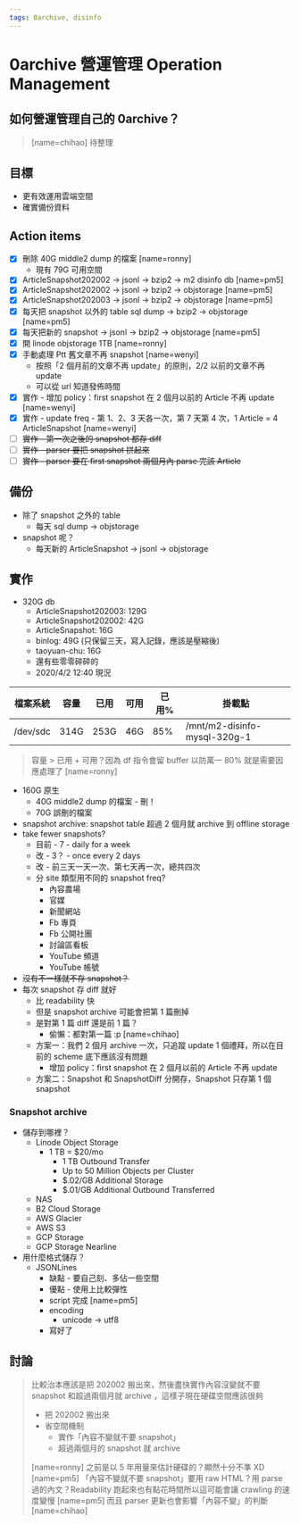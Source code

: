```yaml
---
tags: 0archive, disinfo
---
```

# 0archive 營運管理 Operation Management

## 如何營運管理自己的 0archive？
> [name=chihao] 待整理

## 目標
- 更有效運用雲端空間
- 確實備份資料

## Action items
- [x] 刪除 40G middle2 dump 的檔案 [name=ronny]
    - 現有 79G 可用空間
- [x] ArticleSnapshot202002 -> jsonl -> bzip2 -> m2 disinfo db [name=pm5]
- [x] ArticleSnapshot202002 -> jsonl -> bzip2 -> objstorage  [name=pm5]
- [x] ArticleSnapshot202003 -> jsonl -> bzip2 -> objstorage  [name=pm5]
- [x] 每天把 snapshot 以外的 table sql dump -> bzip2 -> objstorage [name=pm5]
- [x] 每天把新的 snapshot -> jsonl -> bzip2 -> objstorage [name=pm5]
- [x] 開 linode objstorage 1TB [name=ronny]
- [x] 手動處理 Ptt 舊文章不再 snapshot [name=wenyi]
    - 按照「2 個月前的文章不再 update」的原則，2/2 以前的文章不再 update
    - 可以從 url 知道發佈時間 
- [x] 實作 - 增加 policy：first snapshot 在 2 個月以前的 Article 不再 update [name=wenyi]
- [x] 實作 - update freq - 第 1、2、3 天各一次，第 7 天第 4 次，1 Article = 4 ArticleSnapshot [name=wenyi]
- [ ] ~~實作 - 第一次之後的 snapshot 都存 diff~~
- [ ] ~~實作 - parser 要把 snapshot 拼起來~~
- [ ] ~~實作 - parser 要在 first snapshot 兩個月內 parse 完該 Article~~

## 備份
- 除了 snapshot 之外的 table
    - 每天 sql dump -> objstorage
- snapshot 呢？
    - 每天新的 ArticleSnapshot -> jsonl -> objstorage

## 實作
- 320G db
    - ArticleSnapshot202003: 129G
    - ArticleSnapshot202002: 42G
    - ArticleSnapshot: 16G
    - binlog: 49G (只保留三天，寫入記錄，應該是壓縮後)
    - taoyuan-chu: 16G
    - 還有些零零碎碎的
    - 2020/4/2 12:40 現況

| 檔案系統 | 容量 | 已用 | 可用 | 已用% | 掛載點 |
| --- | --- | --- |  --- |  --- |  --- | 
| /dev/sdc | 314G | 253G | 46G | 85% | /mnt/m2-disinfo-mysql-320g-1 |
> 容量 > 已用 + 可用？因為 df 指令會留 buffer 以防萬一
> 80% 就是需要因應處理了 [name=ronny]

- 160G 原生
    - 40G middle2 dump 的檔案 - 刪！
    - 70G 誤刪的檔案
- snapshot archive: snapshot table 超過 2 個月就 archive 到 offline storage
- take fewer snapshots?
    - 目前 - 7 - daily for a week
    - 改 - 3？ - once every 2 days
    - 改 - 前三天一天一次、第七天再一次，總共四次
    - 分 site 類型用不同的 snapshot freq?
        - 內容農場
        - 官媒
        - 新聞網站
        - Fb 專頁
        - Fb 公開社團
        - 討論區看板
        - YouTube 頻道
        - YouTube 帳號
- ~~沒有不一樣就不存 snapshot？~~
- 每次 snapshot 存 diff 就好
    - 比 readability 快
    - 但是 snapshot archive 可能會把第 1 篇刪掉
    - 是對第 1 篇 diff 還是前 1 篇？
        - 偷懶：都對第一篇 :p [name=chihao]
    - 方案一：我們 2 個月 archive 一次，只追蹤 update 1 個禮拜，所以在目前的 scheme 底下應該沒有問題
        - 增加 policy：first snapshot 在 2 個月以前的 Article 不再 update
    - 方案二：Snapshot 和 SnapshotDiff 分開存，Snapshot 只存第 1 個 snapshot

### Snapshot archive
- 儲存到哪裡？
    - Linode Object Storage
        - 1 TB = $20/mo
            - 1 TB Outbound Transfer
            - Up to 50 Million Objects per Cluster
            - $.02/GB Additional Storage
            - $.01/GB Additional Outbound Transferred
    - NAS
    - B2 Cloud Storage
    - AWS Glacier
    - AWS S3
    - GCP Storage
    - GCP Storage Nearline
- 用什麼格式儲存？
    - JSONLines
        - 缺點 - 要自己刻、多佔一些空間
        - 優點 - 使用上比較彈性
        - script 完成 [name=pm5]
        - encoding
            - unicode -> utf8
        - 寫好了

## 討論
> 比較治本應該是把 202002 搬出來，然後盡快實作內容沒變就不要 snapshot 和超過兩個月就 archive ，這樣子現在硬碟空間應該很夠
>
> - 把 202002 搬出來
> - 省空間機制
>    - 實作「內容不變就不要 snapshot」
>    - 超過兩個月的 snapshot 就 archive
>    
> [name=ronny]
> 之前是以 5 年用量來估計硬碟的？顯然十分不準 XD [name=pm5]
> 「內容不變就不要 snapshot」要用 raw HTML？用 parse 過的內文？Readability 跑起來也有點花時間所以這可能會讓 crawling 的速度變慢 [name=pm5]
> 而且 parser 更新也會影響「內容不變」的判斷 [name=chihao]